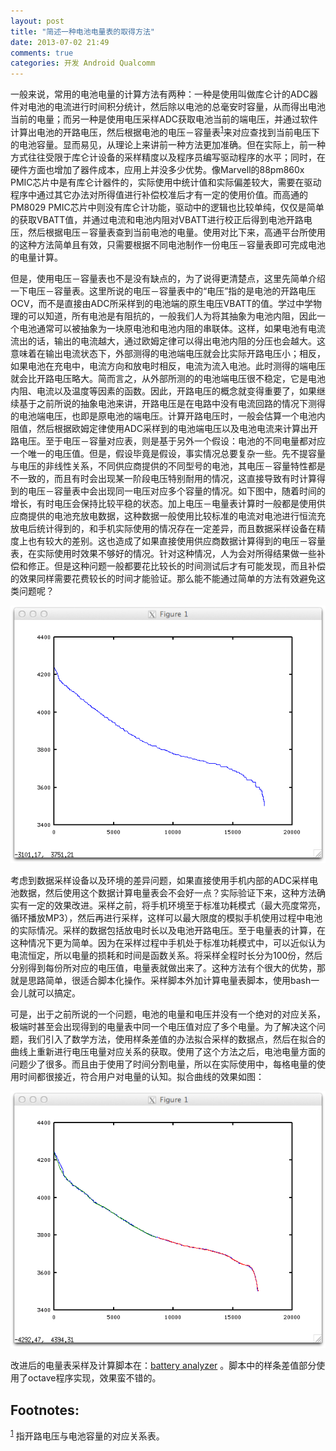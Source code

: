 ```yaml
---
layout: post
title: "简述一种电池电量表的取得方法"
date: 2013-07-02 21:49
comments: true
categories: 开发 Android Qualcomm
---
```


<p>
一般来说，常用的电池电量的计算方法有两种：一种是使用叫做库仑计的ADC器件对电池的电流进行时间积分统计，然后除以电池的总毫安时容量，从而得出电池当前的电量；而另一种是使用电压采样ADC获取电池当前的端电压，并通过软件计算出电池的开路电压，然后根据电池的电压－容量表<sup><a class="footref" name="fnr.1" href="#fn.1">1</a></sup>来对应查找到当前电压下的电池容量。显而易见，从理论上来讲前一种方法更加准确。但在实际上，前一种方式往往受限于库仑计设备的采样精度以及程序员编写驱动程序的水平；同时，在硬件方面也增加了器件成本，应用上并没多少优势。像Marvell的88pm860x
PMIC芯片中是有库仑计器件的，实际使用中统计值和实际偏差较大，需要在驱动程序中通过其它办法对所得值进行补偿校准后才有一定的使用价值。而高通的PM8029
PMIC芯片中则没有库仑计功能，驱动中的逻辑也比较单纯，仅仅是简单的获取VBATT值，并通过电流和电池内阻对VBATT进行校正后得到电池开路电压，然后根据电压－容量表查到当前电池的电量。使用对比下来，高通平台所使用的这种方法简单且有效，只需要根据不同电池制作一份电压－容量表即可完成电池的电量计算。
</p>

<p>
但是，使用电压－容量表也不是没有缺点的，为了说得更清楚点，这里先简单介绍一下电压－容量表。这里所说的电压－容量表中的“电压”指的是电池的开路电压OCV，而不是直接由ADC所采样到的电池端的原生电压VBATT的值。学过中学物理的可以知道，所有电池是有阻抗的，一般我们人为将其抽象为电池内阻，因此一个电池通常可以被抽象为一块原电池和电池内阻的串联体。这样，如果电池有电流流出的话，输出的电流越大，通过欧姆定律可以得出电池内阻的分压也会越大。这意味着在输出电流状态下，外部测得的电池端电压就会比实际开路电压小；相反，如果电池在充电中，电流方向和放电时相反，电流为流入电池。此时测得的端电压就会比开路电压略大。简而言之，从外部所测的的电池端电压很不稳定，它是电池内阻、电流以及温度等因素的函数。因此，开路电压的概念就变得重要了，如果继续基于之前所说的抽象电池来讲，开路电压是在电路中没有电流回路的情况下测得的电池端电压，也即是原电池的端电压。计算开路电压时，一般会估算一个电池内阻值，然后根据欧姆定律使用ADC采样到的电池端电压以及电池电流来计算出开路电压。至于电压－容量对应表，则是基于另外一个假设：电池的不同电量都对应一个唯一的电压值。但是，假设毕竟是假设，事实情况总要复杂一些。先不提容量与电压的非线性关系，不同供应商提供的不同型号的电池，其电压－容量特性都是不一致的，而且有时会出现某一阶段电压特别耐用的情况，这直接导致有时计算得到的电压－容量表中会出现同一电压对应多个容量的情况。如下图中，随着时间的增长，有时电压会保持比较平稳的状态。加上电压－电量表计算时一般都是使用供应商提供的电池充放电数据，这种数据一般使用比较标准的电流对电池进行恒流充放电后统计得到的，和手机实际使用的情况存在一定差异，而且数据采样设备在精度上也有较大的差别。这也造成了如果直接使用供应商数据计算得到的电压－容量表，在实际使用时效果不够好的情况。针对这种情况，人为会对所得结果做一些补偿和修正。但是这种问题一般都要花比较长的时间测试后才有可能发现，而且补偿的效果同样需要花费较长的时间才能验证。那么能不能通过简单的方法有效避免这类问题呢？
</p>
<p>
<img src="/./images/blog/./1656aA2.png"  alt="./images/blog/./1656aA2.png" />
</p>

<p>
考虑到数据采样设备以及环境的差异问题，如果直接使用手机内部的ADC采样电池数据，然后使用这个数据计算电量表会不会好一点？实际验证下来，这种方法确实有一定的效果改进。采样之前，将手机环境至于标准功耗模式（最大亮度常亮，循环播放MP3），然后再进行采样，这样可以最大限度的模拟手机使用过程中电池的实际情况。采样的数据包括放电时长以及电池开路电压。至于电量表的计算，在这种情况下更为简单。因为在采样过程中手机处于标准功耗模式中，可以近似认为电流恒定，所以电量的损耗和时间是函数关系。将采样全程时长分为100份，然后分别得到每份所对应的电压值，电量表就做出来了。这种方法有个很大的优势，那就是思路简单，很适合脚本化操作。采样脚本外加计算电量表脚本，使用bash一会儿就可以搞定。
</p>

<p>
可是，出于之前所说的一个问题，电池的电量和电压并没有一个绝对的对应关系，极端时甚至会出现得到的电量表中同一个电压值对应了多个电量。为了解决这个问题，我们引入了数学方法，使用样条差值的办法拟合采样的数据点，然后在拟合的曲线上重新进行电压电量对应关系的获取。使用了这个方法之后，电池电量方面的问题少了很多。而且由于使用了时间分割电量，所以在实际使用中，每格电量的使用时间都很接近，符合用户对电量的认知。拟合曲线的效果如图：
</p>
<p>
<img src="/./images/blog/./1656N2v.png"  alt="./images/blog/./1656N2v.png" />
</p>

<p>
改进后的电量表采样及计算脚本在：<a href="https://github.com/xeonxu/battery_analyzer/blob/spline_2step/data_analysis.sh">battery analyzer</a> 。脚本中的样条差值部分使用了octave程序实现，效果蛮不错的。
</p>
<div id="footnotes">
<h2 class="footnotes">Footnotes: </h2>
<div id="text-footnotes">
<p class="footnote"><sup><a class="footnum" name="fn.1" href="#fnr.1">1</a></sup> 指开路电压与电池容量的对应关系表。
</p>




</div>
</div>
